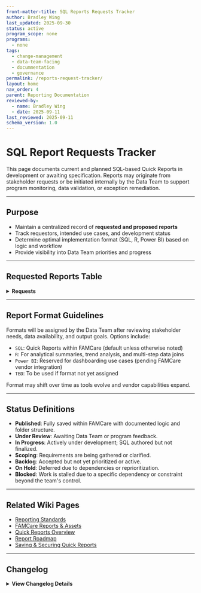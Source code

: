 ```yaml
---
front-matter-title: SQL Reports Requests Tracker  
author: Bradley Wing
last_updated: 2025-09-30
status: active  
program_scope: none
programs:
  - none
tags:
  - change-management
  - data-team-facing
  - docummentation
  - governance
permalink: /reports-request-tracker/
layout: home
nav_order: 4
parent: Reporting Documentation
reviewed-by:
  - name: Bradley Wing
  - date: 2025-09-11
last_reviewed: 2025-09-11
schema_version: 1.0  
---
```


# SQL Report Requests Tracker

This page documents current and planned SQL-based Quick Reports in development or awaiting specification. Reports may originate from stakeholder requests or be initiated internally by the Data Team to support program monitoring, data validation, or exception remediation.

---

## Purpose

- Maintain a centralized record of **requested and proposed reports**
- Track requestors, intended use cases, and development status
- Determine optimal implementation format (SQL, R, Power BI) based on logic and workflow
- Provide visibility into Data Team priorities and progress

---

## Requested Reports Table

<details markdown="1">
<summary><strong>Requests</strong></summary>

| Report Name                                           | Request Type | Report Category     | Program / Requestor     | Description / Purpose                                       | Priority | Status   | Format |
|-------------------------------------------------------|--------------|----------------------|--------------------------|-------------------------------------------------------------|----------|----------|--------|
| BCR Dismissed Enrollment to Accept EPICC Referral     | New Report   | Program Management    | BCR / Data Team          | Analyze transitions from BCR dismissals into EPICC enrollment | Medium   | Backlog  | SQL    |
| BCR Grant Tracking                                    | New Report   | Program Management    | Data Team                | Track grant allocation across BCR enrollments                | Medium   | Backlog  | SQL    |
| BCR Initial Contacts Missing Essential Data           | New Report   | Exception Reports     | BCR / Data Team          | Identify missing data elements in intake documentation       | Medium   | Backlog  | SQL    |
| BCR Client Counseling Session Grant Check             | New Report   | Exception Reports     | BCR / Data Team          | Validate grant assignments within counseling sessions        | Medium   | Backlog  | SQL    |
| YERE Primary Reason for Referral                      | New Report   | Program Management    | YERE / Theresa Schafer   | Count referrals by the primary reason for referral           | High     | Scoping  | SQL    |
| BCR Needs and Referrals Placed                        | New Report   | Program Management    | BCR / Data Team          | Assess alignment of identified needs with referrals placed   | Medium   | Backlog  | SQL    |
| BCR Referrals Placed Agencies                         | New Report   | Program Management    | BCR / Data Team          | Analyze which agencies receive referrals                     | Medium   | Backlog  | SQL    |
| EPICC Re-Engagement Caseload                          | New Report   | Program Management    | EPICC / Data Team        | Identify EPICC clients eligible for re-engagement efforts    | High     | Backlog  | SQL    |
| Enrollment Dismissed, Pathway Closed, Program Worker Not Ended | New Report | Exception Reports     | Multi-Program / Data Team | Spot logic mismatches in enrollment lifecycle               | Medium   | Backlog  | SQL    |
| ERE Duplicate PWY Forms Per Enrollment                | New Report   | Exception Reports     | ERE / Data Team          | Identify duplication errors in ERE pathway assignment        | Medium   | Backlog  | SQL    |
| ERE Transfer Report                | New Report   | Program Management     | ERE          | Document client transfers across Outreach Liaisons and agencies to enable program leadership to manage workloads        | Medium   | Backlog  | SQL    |
| ERE Dismissals Report                | New Report   | Program Management     | ERE          | Document ERE enrollment dismissals to enable program leadership to assess program outcomes        | Medium   | Backlog  | SQL    |
| EPICC Client on Formal Treatment Path But Not Referred SU Tx Agency Summation Record | New Report | Exception Reports | EPICC / Data Team | Identifies clients on formal treatment path (Mat or Non-MAT) that lack records in the SU Treatment Agency summation table for that enrollment | Medium | Blocked | SQL |
| EPICC Casenotes Report | New Report | Program Management | EPICC / Data Team | BLANK | Medium | Backlog | SQL |
| ERE Casenotes Report | New Report | Program Management | ERE / Data Team | BLANK | Medium | Backlog | SQL |
| YERE Casenotes Report | New Report | Program Management | YERE / Data Team | BLANK | Medium | Backlog | SQL |
| EPICC Hospital Referrals Report | New Report | Program Management | EPICC / Data Team | BLANK | Medium | Backlog | SQL |
| EPICC Community Referrals Report | New Report | Program Management | EPICC / Data Team | BLANK | Medium | Backlog | SQL |

</details>

---

## Report Format Guidelines

Formats will be assigned by the Data Team after reviewing stakeholder needs, data availability, and output goals. Options include:

- `SQL`: Quick Reports within FAMCare (default unless otherwise noted)
- `R`: For analytical summaries, trend analysis, and multi-step data joins
- `Power BI`: Reserved for dashboarding use cases (pending FAMCare vendor integration)
- `TBD`: To be used if format not yet assigned

Format may shift over time as tools evolve and vendor capabilities expand.

---

## Status Definitions

- **Published**: Fully saved within FAMCare with documented logic and folder structure.
- **Under Review**: Awaiting Data Team or program feedback.
- **In Progress**: Actively under development; SQL authored but not finalized.
- **Scoping**: Requirements are being gathered or clarified.
- **Backlog**: Accepted but not yet prioritized or active.
- **On Hold**: Deferred due to dependencies or reprioritization.
- **Blocked**: Work is stalled due to a specific dependency or constraint beyond the team's control.

---

## Related Wiki Pages

- [Reporting Standards]({{site.baseurl}}/reporting-standards/)
- [FAMCare Reports & Assets]({{site.baseurl}}/famcare-reports-and-assets/)
- [Quick Reports Overview]({{site.baseurl}}/quick-reports-overview/)
- [Report Roadmap]({{site.baseurl}}/quick-reports-roadmap/)
- [Saving & Securing Quick Reports]({{site.baseurl}}/saving-and-securing-quick-reports/)

---

## Changelog

<details markdown="1">
  <summary><strong>View Changelog Details</strong></summary>

### 2025

- **2025-10-04**: Adds collapsible `<details markdown="1"></details>` section to the changelog. Adds year subsection to better organize long changelog lists.
- **2025-09-30**: Replaces `<div markdown="1"></div>` with `<details markdown="1">` after learning that `Jekyll` must be configured to parse Markdown inside HTML blocks. While GitHub Pages will should build tables correctly if Kramdown is configured to use the `GitHub Flavored Markdown (GFM)` in the `_config.yaml`.
- **2025-09-25**: Fixes link to `/saving-and-securing-quick-reports/`.
- **2025-09-23**: Adds link to `reporting-standards.md`. Adds `EPICC Casenotes Report`, `ERE Casenotes Report`, `YERE Casenotes Report`, `EPICC Hospital Referrals Report`, and `EPICC Community Referrals Report` to the list of requested reports. Removes the `ERE Hospital Visit Note Report` because the program manager indicated that it was no longer needed after adding a column for hospital visit on the `ERE Caseload Report`.
- **2025-09-22**: Adds `program_scope:`, `programs:`, `nav_order:` and `parent:` fields to frontmatter. Adds `<div markdown="1"></div>` element to each `<details></details>` element throughout the page to satisfy the Kramdown Markdown editor used by Jekyll so that the collapsible sections do not break the Markdown within them. Fixes links to the related wiki pages. Adds `change-management`, `data-team-facing`, `docummentation`, and `governance` tags to frontmatter.
- **2025-09-19**: Adds `layout:` field to frontmatter.
- **2025-09-16**: Updates frontmatter to align with `schema_version` 1.0. Adds `ERE Hospital Visit Note Report`, `ERE Transfer Report`, and `ERE Dismissals Report` to the list of requested reports. Fixes typo in row for `EPICC Client on Formal Treatment Path But Not Referred SU Tx Agency Summation Record`.
- **2025-08-17**: Adds collapsible `<details>` tag around the `Requests` matrix.
- **2025-08-15**: Adds Markdown file. Adds frontmatter.

</details>
